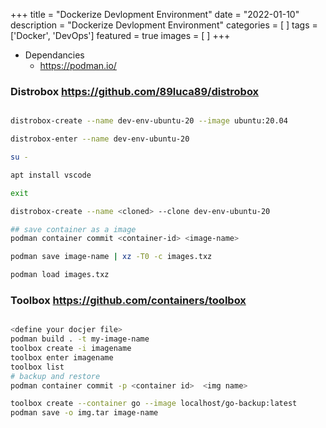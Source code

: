 +++
title = "Dockerize Devlopment Environment"
date = "2022-01-10"
description = "Dockerize Devlopment Environment"
categories = [
]
tags = ['Docker', 'DevOps']
featured = true
images = [
]
+++

<!--more-->

* Dependancies
    - https://podman.io/

### Distrobox https://github.com/89luca89/distrobox


```bash

distrobox-create --name dev-env-ubuntu-20 --image ubuntu:20.04 

distrobox-enter --name dev-env-ubuntu-20

su -

apt install vscode

exit

distrobox-create --name <cloned> --clone dev-env-ubuntu-20

## save container as a image
podman container commit <container-id> <image-name>

podman save image-name | xz -T0 -c images.txz

podman load images.txz


```

### Toolbox https://github.com/containers/toolbox


```bash

<define your docjer file>
podman build . -t my-image-name
toolbox create -i imagename
toolbox enter imagename
toolbox list
# backup and restore
podman container commit -p <container id>  <img name>

toolbox create --container go --image localhost/go-backup:latest
podman save -o img.tar image-name

```
